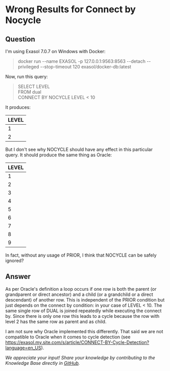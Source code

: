 # Wrong Results for Connect by Nocycle

## Question
I'm using Exasol 7.0.7 on Windows with Docker: 

> docker run --name EXASOL -p 127.0.0.1:9563:8563 --detach --privileged --stop-timeout 120 exasol/docker-db:latest

Now, run this query:

>SELECT LEVEL  
FROM dual  
CONNECT BY NOCYCLE LEVEL < 10

It produces:

|LEVEL|
|-----|
|1    |
|2    |

But I don't see why NOCYCLE should have any effect in this particular query. It should produce the same thing as Oracle:

|LEVEL|
|-----|
|1    |
|2    |
|3    |
|4    |
|5    |
|6    |
|7    |
|8    |
|9    |

In fact, without any usage of PRIOR, I think that NOCYCLE can be safely ignored?

## Answer
As per Oracle's definition a loop occurs if one row is both the parent (or grandparent or direct ancestor) and a child (or a grandchild or a direct descendant) of another row. This is independent of the PRIOR condition but just depends on the connect by condition: in your case of LEVEL < 10. The same single row of DUAL is joined repeatedly while executing the connect by. Since there is only one row this leads to a cycle because the row with level 2 has the same row as parent and as child.

I am not sure why Oracle implemented this differently. That said we are not compatible to Oracle when it comes to cycle detection (see https://exasol.my.site.com/s/article/CONNECT-BY-Cycle-Detection?language=en_US).

*We appreciate your input! Share your knowledge by contributing to the Knowledge Base directly in [GitHub](https://github.com/exasol/public-knowledgebase).* 